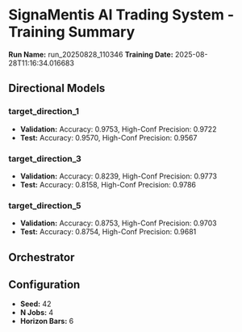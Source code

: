 # SignaMentis AI Trading System - Training Summary

**Run Name:** run_20250828_110346
**Training Date:** 2025-08-28T11:16:34.016683

## Directional Models

### target_direction_1
- **Validation:** Accuracy: 0.9753, High-Conf Precision: 0.9722
- **Test:** Accuracy: 0.9570, High-Conf Precision: 0.9567

### target_direction_3
- **Validation:** Accuracy: 0.8239, High-Conf Precision: 0.9773
- **Test:** Accuracy: 0.8158, High-Conf Precision: 0.9786

### target_direction_5
- **Validation:** Accuracy: 0.8753, High-Conf Precision: 0.9703
- **Test:** Accuracy: 0.8754, High-Conf Precision: 0.9681

## Orchestrator


## Configuration

- **Seed:** 42
- **N Jobs:** 4
- **Horizon Bars:** 6
